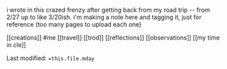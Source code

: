 i wrote in this crazed frenzy after getting back from my road trip -- from 2/27 up to like 3/20ish. i'm making a note here and tagging it, just for reference (too many pages to upload each one)


[[creations]] #me
[[travel]]
[[trod]]
[[reflections]]
[[observations]]
[[my time in cle]]

Last modified: `=this.file.mday`